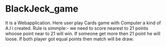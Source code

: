 # BlackJeck_game

It is a Webapplication. Here user play Cards game with Computer a kind of A.I i created.
Rule is simmple:- we need to score nearest to 21 points whoose point near to 21 will win. If someone get more then 21 point he will loose. If both player got equal points then match will be draw. 

